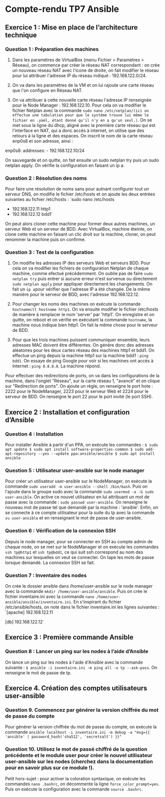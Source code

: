 # Compte-rendu TP7 Ansible

## Exercice 1 : Mise en place de l’architecture technique

### Question 1 : Préparation des machines

1.  Dans les paramètres de VirtualBox (menu Fichier > Paramètres > Réseau), on commence
par créer le réseau NAT correspondant : on crée un nouveau réseau NAT avec l'icone de droite, on fait modifier le réseau pour lui attribuer l'adresse IP du réseau indiqué : 192.168.122.0/24.

2. On va dans les paramètres de la VM et on lui rajoute une carte réseau que l'on configure en Réseau NAT.

3. On va attribuer à cette nouvelle carte réseau l'adresse IP renseignée pour le Node Manager : 192.168.122.10. Pour cela on va modifier le fichier Netplan avec la commande `sudo nano /etc/netplan/(ici on effectue une tabulation pour que le système trouve lui même le fichier en .yaml, étant donné qu'il n'y en a qu'un seul.)`.     On se met sous la ligne du dhcp, aligné avec la première carte réseau qui est l'interface en NAT, qui a donc accès à internet, on utilise que des retours à la ligne et des espaces. On inscrit le nom de la carte réseau enp0s8 et son adresse, ainsi :

enp0s8: addresses: - 192.168.122.10/24

On sauvegarde et on quitte, on fait ensuite un sudo netplan try puis un sudo netplan apply. On vérifie la configuration en faisant un ip a.

### Question 2 : Résolution des noms

Pour faire une résolution de noms sans pour autnant configurer tout un serveur DNS, on modifie le fichier /etc/hosts et on ajoute les deux entrées suivantes au fichier /etc/hosts :
`sudo nano /etc/hosts
- 192.168.122.11 http1
- 192.168.122.12 bdd1`

On peut alors cloner cette machine pour former deux autres machines, un serveur Web et un serveur de BDD. Avec VirtualBox, machine éteinte, on clone cette machine en faisant un clic droit sur la machine, cloner, on peut renommer la machine puis on confirme.

### Question 3 : Test de la configuration

1. On modifie les adresses IP des serveurs Web et serveurs BDD. Pour cela on va modifier les fichiers de configuration Netplan de chaque machine, comme efectué précédemment. On oublie pas de faire `sudo netplan try` puis entrer si aucune erreur n'est survenue ou directement `sudo netplan apply` pour appliquer directement les changements. On fait un `ip a`pour vérifier que l'adresse IP a été changée. De la même manière pour le serveur de BDD, avec l'adresse 192.168.122.12.

2. Pour changer les noms des machines on exécute la commande `hostnamectl hostname http1`. On va ensuite modifier le fichier /etc/hosts de manière à remplacer le nom 'server' par 'http1'. On enregistre et on quitte, on reboot et on vérifie en exécutant la commande `hostname`, la machine nous indique bien http1. On fait la même chose pour le serveur de BDD.

3. Pour que les trois machines puissent communiquer ensemble, leurs adresses MAC doivent être différentes. On génère donc des adresses aléatoires pour les deux cartes réseau des machines http1 et bdd1. On effectue un ping depuis la machine http1 sur la machine bdd1 : `ping bdd1`.
On essaye de ping Google pour voir si les machines ont accès à Internet : `ping 8.8.8.8`. La machine répond.

Pour effectuer des redirections de ports, on va dans les configurations de la machine, dans l'onglet "Réseau", sur la carte réseau 1, "avancé" et on clique sur "Redirection de ports". On ajoute un règle, on renseigne le port hote : 2222 pour le NodeManager, 2223 pour le serveur Web et 2224 pour le serveur de BDD. On renseigne le port 22 pour le port invité (le port SSH). 

## Exercice 2 : Installation et configuration d’Ansible

### Question 4 : Installation

Pour installer Ansible à partir d'un PPA, on exécute les commandes :
`$ sudo apt update
$ sudo apt install software-properties-common
$ sudo add-apt-repository --yes --update ppa:ansible/ansible
$ sudo apt install ansible`

### Question 5 : Utilisateur user-ansible sur le node manager

Pour créer un utilisateur user-ansible sur le NodeManager, on exécute la commande `sudo useradd -m user-ansible --shell /bin/bash`. Puis on l'ajoute dans le groupe sudo avec la commande `sudo usermod -a -G sudo user-ansible`.
On active ce nouvel utilisateur en lui attribuant un mot de passe avec la commande : `sudo passwd user-ansible`. On renseigne le nouveau mot de passe tel que demandé par la machine : 'ansible'.
Enfin, on se connecte à ce compte utilisateur pour la suite du tp avec la commande `su user-ansible` et en renseignant le mot de passe de user-ansible.

### Question 6 : Vérification de la connexion SSH

Depuis le node manager, pour se connecter en SSH au compte admin de chaque node, on se met sur le NodeManager et on exécute les commandes `ssh tp@http1` et `ssh tp@bdd1`, ce qui suit ssh correspond au nom des machines sur lesquelles on veut se connecter. On tape les mots de passe lorsque demandé. La connexion SSH se fait.

### Question 7 : Inventaire des nodes

On crée le dossier ansible dans /home/user-ansible sur le node manager avec la commande `mkdir /home/user-ansible/ansible`. Puis on crée le fichier inventaire.ini avec la commande `nano /home/user-ansible/ansible/inventaire.ini`. En s'inspirant du fichier /etc/ansible/hosts, on note dans le fichier inventaire.ini les lignes suivantes :
`[apache]
192.168.122.11

[db]
192.168.122.12`

## Exercice 3 : Première commande Ansible

### Question 8 : Lancer un ping sur les nodes à l’aide d’Ansible

On lance un ping sur les nodes à l'aide d'Ansible avec la commande
suivante :
`$ ansible -i inventaire.ini -m ping all -u tp --ask-pass`.
On renseigne le mot de passe de tp.

## Exercice 4. Création des comptes utilisateurs user-ansible

### Question 9. Commencez par générer la version chiffrée du mot de passe du compte

Pour générer la version chiffrée du mot de passe du compte, on exécute la commande `ansible localhost -i inventaire.ini -m debug -a "msg={{ 'ansible' |
password_hash('sha512', 'secretsalt') }}" `

### Question 10. Utilisez le mot de passé chiffré de la question précédente et le module user pour créer le nouvel utilisateur user-ansible sur les nodes (cherchez dans la documentation pour en savoir plus sur ce module !).





Petit hors-sujet : pour activer la coloration syntaxique, on exécute les commandes `nano .bashrc`, on décommente la ligne `force_color_prompt=yes`. Puis on exécute la configuration avec la commande `source .bashrc`.
